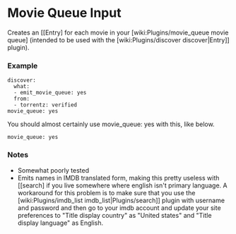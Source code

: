 # Movie Queue Input

Creates an [[Entry] for each movie in your [wiki:Plugins/movie_queue movie queue] (intended to be used with the [wiki:Plugins/discover discover|Entry]] plugin).

### Example


    discover:
      what:
      - emit_movie_queue: yes
      from:
      - torrentz: verified
    movie_queue: yes


You should almost certainly use movie_queue: yes with this, like below.


    movie_queue: yes


### Notes

* Somewhat poorly tested
* Emits names in IMDB translated form, making this pretty useless with [[search] if you live somewhere where english isn't primary language. A workaround for this problem is to make sure that you use the [wiki:Plugins/imdb_list imdb_list|Plugins/search]] plugin with username and password and then go to your imdb account and update your site preferences to "Title display country" as "United states" and "Title display language" as English.
